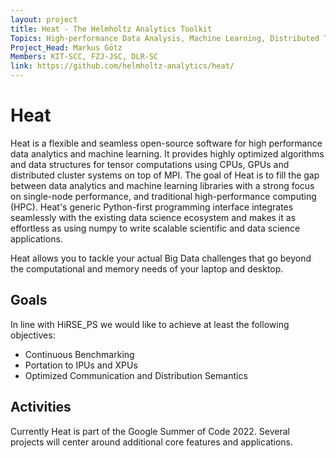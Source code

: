 ```yaml
---
layout: project
title: Heat - The Helmholtz Analytics Toolkit
Topics: High-performance Data Analysis, Machine Learning, Distributed Tensors, Python, MPI, GPU
Project_Head: Markus Götz
Members: KIT-SCC, FZJ-JSC, DLR-SC
link: https://github.com/helmholtz-analytics/heat/
---
```


# Heat

Heat is a flexible and seamless open-source software for high performance data analytics and machine learning. It provides highly optimized algorithms and data structures for tensor computations using CPUs, GPUs and distributed cluster systems on top of MPI. The goal of Heat is to fill the gap between data analytics and machine learning libraries with a strong focus on single-node performance, and traditional high-performance computing (HPC). Heat's generic Python-first programming interface integrates seamlessly with the existing data science ecosystem and makes it as effortless as using numpy to write scalable scientific and data science applications.

Heat allows you to tackle your actual Big Data challenges that go beyond the computational and memory needs of your laptop and desktop.

## Goals

In line with HiRSE_PS we would like to achieve at least the following objectives:

* Continuous Benchmarking
* Portation to IPUs and XPUs
* Optimized Communication and Distribution Semantics

## Activities

Currently Heat is part of the Google Summer of Code 2022. Several projects will center around additional core features and applications.

